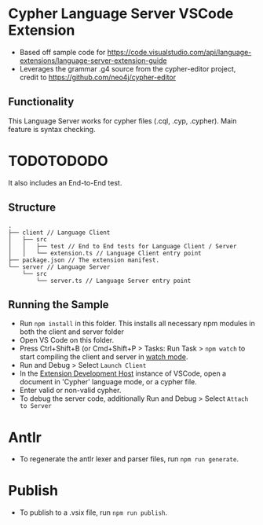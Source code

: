 # Cypher Language Server VSCode Extension
- Based off sample code for https://code.visualstudio.com/api/language-extensions/language-server-extension-guide
- Leverages the grammar .g4 source from the cypher-editor project, credit to https://github.com/neo4j/cypher-editor

## Functionality

This Language Server works for cypher files (.cql, .cyp, .cypher). Main feature is syntax checking. 
# TODOTODODO

It also includes an End-to-End test.

## Structure

```
.
├── client // Language Client
│   ├── src
│   │   ├── test // End to End tests for Language Client / Server
│   │   └── extension.ts // Language Client entry point
├── package.json // The extension manifest.
└── server // Language Server
    └── src
        └── server.ts // Language Server entry point
```

## Running the Sample

- Run `npm install` in this folder. This installs all necessary npm modules in both the client and server folder
- Open VS Code on this folder.
- Press Ctrl+Shift+B (or Cmd+Shift+P > Tasks: Run Task > `npm watch` to start compiling the client and server in [watch mode](https://code.visualstudio.com/docs/editor/tasks#:~:text=The%20first%20entry%20executes,the%20HelloWorld.js%20file.).
- Run and Debug > Select `Launch Client`
- In the [Extension Development Host](https://code.visualstudio.com/api/get-started/your-first-extension#:~:text=Then%2C%20inside%20the%20editor%2C%20press%20F5.%20This%20will%20compile%20and%20run%20the%20extension%20in%20a%20new%20Extension%20Development%20Host%20window.) instance of VSCode, open a document in 'Cypher' language mode, or a cypher file.
- Enter valid or non-valid cypher.
- To debug the server code, additionally Run and Debug > Select `Attach to Server`

# Antlr
-  To regenerate the antlr lexer and parser files, run `npm run generate`.

# Publish
- To publish to a .vsix file, run `npm run publish`.